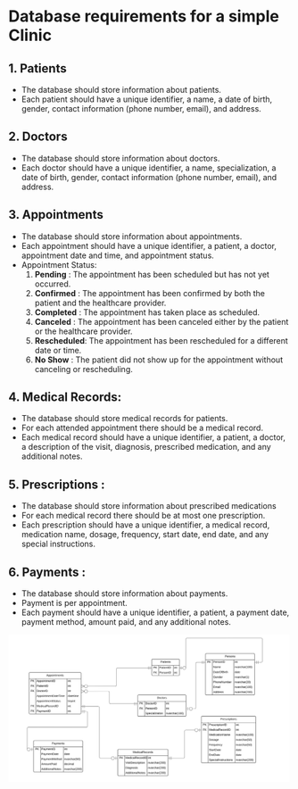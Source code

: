 # Database requirements for a simple Clinic

## 1. Patients

- The database should store information about patients. 
- Each patient should have a unique identifier, a name, a
date of birth, gender, contact information (phone number,
email), and address. 

## 2. Doctors

- The database should store information about doctors. 
- Each doctor should have a unique identifier, a name,
specialization, a date of birth, gender, contact
information (phone number, email), and address. 

## 3. Appointments

- The database should store information about appointments. 
- Each appointment should have a unique identifier, a
patient, a doctor, appointment date and time, and
appointment status. 
- Appointment Status: 
    1. **Pending**    : The appointment has been scheduled but has not
                       yet occurred. 
    2. **Confirmed**  : The appointment has been confirmed by both
                      the patient and the healthcare provider. 
    3. **Completed**  : The appointment has taken place as scheduled.
    4. **Canceled**   :  The appointment has been canceled either by
                        the patient or the healthcare provider. 
    5. **Rescheduled**: The appointment has been rescheduled for a
                        different date or time. 
    6.  **No Show**   : The patient did not show up for the appointment
                        without canceling or rescheduling. 

## 4. Medical Records:

- The database should store medical records for patients. 
- For each attended appointment there should be a medical
record.
- Each medical record should have a unique identifier, a
patient, a doctor, a description of the visit, diagnosis,
prescribed medication, and any additional notes. 

## 5. Prescriptions : 
    
- The database should store information about prescribed medications 
- For each medical record there should be at most one
prescription.
- Each prescription should have a unique identifier, a
medical record, medication name, dosage, frequency, start
date, end date, and any special instructions. 

## 6. Payments : 

- The database should store information about payments. 
-  Payment is per appointment. 
- Each payment should have a unique identifier, a patient, a
payment date, payment method, amount paid, and any additional
notes. 



<img src="clinic-diagram.png" alt="Diagram" loading="lazy">

